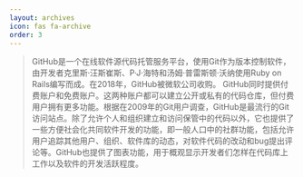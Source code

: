 ```yaml
---
layout: archives
icon: fas fa-archive
order: 3
---
```

> GitHub是一个在线软件源代码托管服务平台，使用Git作为版本控制软件，由开发者克里斯·汪斯崔斯、P·J·海特和汤姆·普雷斯顿·沃纳使用Ruby on Rails编写而成。在2018年，GitHub被微软公司收购。 GitHub同时提供付费账户和免费账户。这两种账户都可以建立公开或私有的代码仓库，但付费用户拥有更多功能。根据在2009年的Git用户调查，GitHub是最流行的Git访问站点。除了允许个人和组织建立和访问保管中的代码以外，它也提供了一些方便社会化共同软件开发的功能，即一般人口中的社群功能，包括允许用户追踪其他用户、组织、软件库的动态，对软件代码的改动和bug提出评论等。GitHub也提供了图表功能，用于概观显示开发者们怎样在代码库上工作以及软件的开发活跃程度。
